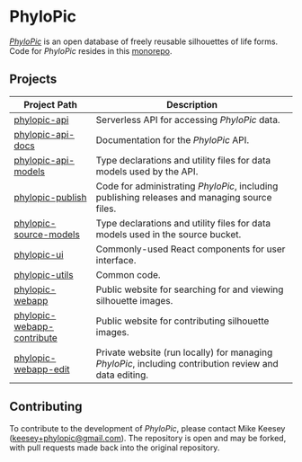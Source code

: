 # PhyloPic

*[PhyloPic](https://www.phylopic.org)* is an open database of freely reusable silhouettes of life forms. Code for *PhyloPic* resides in this [monorepo](https://classic.yarnpkg.com/blog/2017/08/02/introducing-workspaces/).

## Projects

| Project Path | Description |
| ------------ | ----------- |
| [phylopic-api](./phylopic-api) | Serverless API for accessing *PhyloPic* data. |
| [phylopic-api-docs](./phylopic-api-docs) | Documentation for the *PhyloPic* API. |
| [phylopic-api-models](./phylopic-api-models) | Type declarations and utility files for data models used by the API. |
| [phylopic-publish](./phylopic-publish) | Code for administrating *PhyloPic*, including publishing releases and managing source files. |
| [phylopic-source-models](./phylopic-source-models) | Type declarations and utility files for data models used in the source bucket. |
| [phylopic-ui](./phylopic-ui) | Commonly-used React components for user interface. |
| [phylopic-utils](./phylopic-utils) | Common code. |
| [phylopic-webapp](./phylopic-webapp) | Public website for searching for and viewing silhouette images. |
| [phylopic-webapp-contribute](./phylopic-webapp-contribute) | Public website for contributing silhouette images. |
| [phylopic-webapp-edit](./phylopic-webapp-edit) | Private website (run locally) for managing *PhyloPic*, including contribution review and data editing. |


## Contributing

To contribute to the development of *PhyloPic*, please contact Mike Keesey ([keesey+phylopic@gmail.com](keesey+phylopic@gmail.com)). The repository is open and may be forked, with pull requests made back into the original repository.
